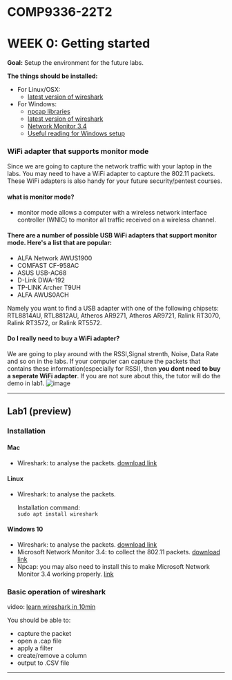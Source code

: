 # COMP9336-22T2

WEEK 0: 
Getting started 
===============
**Goal:** Setup the environment for the future labs. 

**The things should be installed:**
 - For Linux/OSX:  
   - [latest version of wireshark](https://www.wireshark.org/#download)  
 - For Windows:   
   - [npcap libraries](https://blog.packet-foo.com/2019/04/wireless-capture-on-windows/comment-page-1/)
   - [latest version of wireshark](https://www.wireshark.org/#download)
   - [Network Monitor 3.4](https://www.microsoft.com/en-au/download/details.aspx?id=4865)
   - [Useful reading for Windows setup](https://blog.packet-foo.com/2019/04/wireless-capture-on-windows/comment-page-1/)
### WiFi adapter that supports monitor mode
Since we are going to capture the network traffic with your laptop in the labs. You may need to have a WiFi adapter to capture the 802.11 packets. These WiFi adapters is also handy for your future security/pentest courses.
 
#### what is monitor mode?  
  - monitor mode allows a computer with a wireless network interface controller (WNIC) to monitor all traffic received on a wireless channel.

#### There are a number of possible USB WiFi adapters that support monitor mode. Here's a list that are popular:
 - ALFA Network AWUS1900
 - COMFAST CF-958AC
 - ASUS USB-AC68
 - D-Link DWA-192
 - TP-LINK Archer T9UH
 - ALFA AWUS0ACH

Namely you want to find a USB adapter with one of the following chipsets: RTL8814AU, RTL8812AU, Atheros AR9271, Atheros AR9721, Ralink RT3070, Ralink RT3572, or Ralink RT5572.


#### Do I really need to buy a WiFi adapter?
We are going to play around with the RSSI,Signal strenth, Noise, Data Rate and so on in the labs. If your computer can capture the packets that contains these information(especially for RSSI), then **you dont need to buy a seperate WiFi adapter**. If you are not sure about this, the tutor will do the demo in lab1.
![image](https://user-images.githubusercontent.com/27357380/169868551-84398a7a-593b-44af-8d73-23edc4090ded.png)



--------------------------------  
## Lab1  (preview)
 ### Installation
  #### Mac
  - Wireshark: to analyse the packets. [download link](https://www.wireshark.org/download.html)
 #### Linux
  - Wireshark: to analyse the packets.   
   
       Installation command:  
       `sudo apt install wireshark`  
   
 #### Windows 10
  - Wireshark: to analyse the packets. [download link](https://www.wireshark.org/download.html)
  - Microsoft Network Monitor 3.4: to collect the 802.11 packets. [download link](https://www.microsoft.com/en-us/download/details.aspx?id=4865)
  - Npcap: you may also need to install this to make Microsoft Network Monitor 3.4 working properly. [link](https://nmap.org/npcap/)


 ### Basic operation of wireshark
   video: [learn wireshark in 10min](https://www.youtube.com/watch?v=lb1Dw0elw0Q)  

  You should be able to:  
  - capture the packet
  - open a .cap file
  - apply a filter
  - create/remove a column
  - output to .CSV file
--------------------------------  


